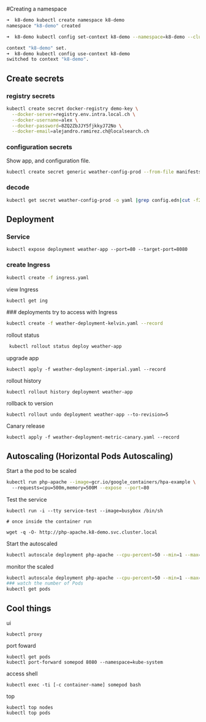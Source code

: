 
#Creating a namespace

```sh
➜  k8-demo kubectl create namespace k8-demo                      
namespace "k8-demo" created

➜  k8-demo kubectl config set-context k8-demo --namespace=k8-demo --cluster=default-cluster --user=default-admin

context "k8-demo" set.
➜  k8-demo kubectl config use-context k8-demo
switched to context "k8-demo".
```

## Create secrets

### registry secrets

```sh
kubectl create secret docker-registry demo-key \
  --docker-server=registry.env.intra.local.ch \
  --docker-username=alex \
  --docker-password=8ZQ2ZbJJY5fjkkyJ72No \
  --docker-email=alejandro.ramirez.ch@localsearch.ch
```

### configuration secrets

Show app, and configuration file.

```sh
kubectl create secret generic weather-config-prod --from-file manifests/config.edn
```

### decode

```sh
kubectl get secret weather-config-prod -o yaml |grep config.edn|cut -f2 -d":"| base64 -D
```



## Deployment

### Service

```
kubectl expose deployment weather-app --port=80 --target-port=8080
```

### create Ingress

```sh
kubectl create -f ingress.yaml
```
view Ingress

```sh
kubectl get ing
```

### deployments
try to access with Ingress
```sh
kubectl create -f weather-deployment-kelvin.yaml --record
```

rollout status

```sh
 kubectl rollout status deploy weather-app
```

upgrade app

```
kubectl apply -f weather-deployment-imperial.yaml --record
```

rollout history
```
kubectl rollout history deployment weather-app
```

rollback to version
```
kubectl rollout undo deployment weather-app --to-revision=5
```

Canary release
```
kubectl apply -f weather-deployment-metric-canary.yaml --record
```

## Autoscaling (Horizontal Pods Autoscaling)


Start a the pod  to be scaled
```sh
kubectl run php-apache --image=gcr.io/google_containers/hpa-example \    
  --requests=cpu=500m,memory=500M --expose --port=80
```

Test the service
```
kubectl run -i --tty service-test --image=busybox /bin/sh    

# once inside the container run

wget -q -O- http://php-apache.k8-demo.svc.cluster.local
```

Start the autoscaled

```sh
kubectl autoscale deployment php-apache --cpu-percent=50 --min=1 --max=10
```

monitor the scaled

```sh
kubectl autoscale deployment php-apache --cpu-percent=50 --min=1 --max=10
### watch the number of Pods
kubectl get pods    
```



## Cool things

ui
```
kubectl proxy
```

port foward
```
kubectl get pods
kubectl port-forward somepod 8080 --namespace=kube-system
```

access shell
```
kubectl exec -ti [-c container-name] somepod bash
```

top
```
kubectl top nodes
kubectl top pods
```

